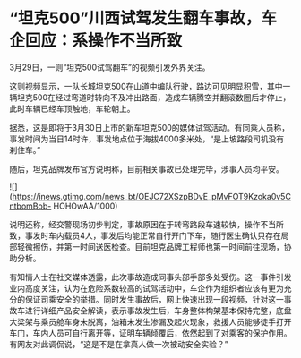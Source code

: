 # “坦克500”川西试驾发生翻车事故，车企回应：系操作不当所致

3月29日，一则“坦克500试驾翻车”的视频引发外界关注。

这则视频显示，一队长城坦克500在山道中编队行驶，路边可见明显积雪，其中一辆坦克500在经过弯道时转向不及冲出路面，造成车辆腾空并翻滚数圈后才停止，此时车辆已经车顶触地，车轮朝上。

据悉，这是即将于3月30日上市的新车坦克500的媒体试驾活动。有同乘人员称，事发时间为当日14时许，事发地点位于海拔4000多米处，“是上坡路段司机没有刹住车。”

随后，坦克品牌发布官方说明称，目前相关事故已处理完毕，涉事人员均平安。

![](https://inews.gtimg.com/news_bt/OEJC72XSzpBDvE_pMvFOT9Kzoka0v5CntbomBob-
HOHOwAA/1000)

说明还称，经交警现场初步判定，事故原因在于转弯路段车速较快，操作不当所致，事发时车内载员4人，事发后均能正常自行开门下车，随行医生确认只存在局部轻微擦伤，并第一时间送医检查。目前坦克品牌工程师也第一时间前往现场，协助分析。

有知情人士在社交媒体透露，此次事故造成同事头部手部多处受伤。这一事件引发业内高度关注，认为在危险系数较高的试驾活动中，车企作为组织者应该有更为充分的保证司乘安全的举措。同时发生事故后，网上快速出现一段视频，针对这一事故车进行详细产品安全解读，表示事故发生后，车身整体构架基本保持完整，底盘大梁架与乘员舱车身未脱离，油箱未发生渗漏及起火现象，救援人员能够徒手打开车门，车内人员可自行离开等，证明车辆倾覆后，依然起到了对乘客的保护作用。有网友对此调侃说，“这是不是在拿真人做一次被动安全实验？”

